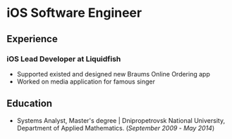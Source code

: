 # iOS Software Engineer

## Experience

### iOS Lead Developer at Liquidfish
- Supported existed and designed new Braums Online Ordering app
- Worked on media application for famous singer

## Education
- Systems Analyst, Master's degree | Dnipropetrovsk National University, Department of Applied Mathematics. (_September 2009_ - _May 2014_)
